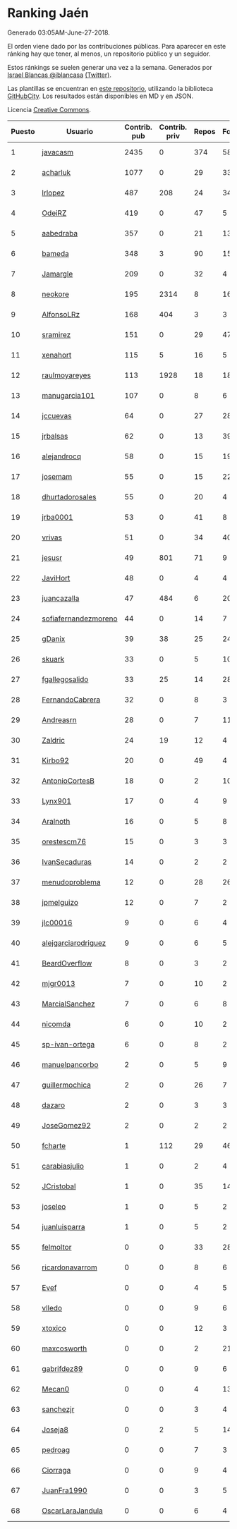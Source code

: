 # Ranking Jaén

Generado 03:05AM-June-27-2018.

El orden viene dado por las contribuciones públicas. Para aparecer en este ránking hay que tener, al menos, un repositorio público y un seguidor.

Estos ránkings se suelen generar una vez a la semana. Generados por [Israel Blancas @iblancasa](https://github.com/iblancasa/) [(Twitter)](https://twitter.com/iblancasa).

Las plantillas se encuentran en [este repositorio](https://github.com/iblancasa/GH-Spanish-Ranking), utilizando la biblioteca [GitHubCity](https://github.com/iblancasa/GitHubCity). Los resultados están disponibles en MD y en JSON.

Licencia [Creative Commons](https://creativecommons.org/licenses/by/4.0/).

| Puesto   |  Usuario  | Contrib. pub | Contrib. priv |Repos| Followers | Desde |  Avatar  |
|----------|-----------|--------------|---------------|-----|-----------|-------|----------|
|1|[javacasm](https://github.com/javacasm)|2435|0|374|58|2013-03-12|![javacasm]()|
|2|[acharluk](https://github.com/acharluk)|1077|0|29|33|2013-08-03|![acharluk]()|
|3|[lrlopez](https://github.com/lrlopez)|487|208|24|34|2011-01-04|![lrlopez]()|
|4|[OdeiRZ](https://github.com/OdeiRZ)|419|0|47|5|2014-10-01|![OdeiRZ]()|
|5|[aabedraba](https://github.com/aabedraba)|357|0|21|13|2017-04-19|![aabedraba]()|
|6|[bameda](https://github.com/bameda)|348|3|90|157|2011-06-26|![bameda]()|
|7|[Jamargle](https://github.com/Jamargle)|209|0|32|4|2015-03-24|![Jamargle]()|
|8|[neokore](https://github.com/neokore)|195|2314|8|16|2011-07-25|![neokore]()|
|9|[AlfonsoLRz](https://github.com/AlfonsoLRz)|168|404|3|3|2016-10-02|![AlfonsoLRz]()|
|10|[sramirez](https://github.com/sramirez)|151|0|29|47|2010-12-02|![sramirez]()|
|11|[xenahort](https://github.com/xenahort)|115|5|16|5|2016-03-30|![xenahort]()|
|12|[raulmoyareyes](https://github.com/raulmoyareyes)|113|1928|18|18|2012-08-04|![raulmoyareyes]()|
|13|[manugarcia101](https://github.com/manugarcia101)|107|0|8|6|2017-09-22|![manugarcia101]()|
|14|[jccuevas](https://github.com/jccuevas)|64|0|27|28|2013-04-10|![jccuevas]()|
|15|[jrbalsas](https://github.com/jrbalsas)|62|0|13|39|2010-08-07|![jrbalsas]()|
|16|[alejandrocq](https://github.com/alejandrocq)|58|0|15|19|2010-05-20|![alejandrocq]()|
|17|[josemam](https://github.com/josemam)|55|0|15|22|2015-03-14|![josemam]()|
|18|[dhurtadorosales](https://github.com/dhurtadorosales)|55|0|20|4|2016-09-19|![dhurtadorosales]()|
|19|[jrba0001](https://github.com/jrba0001)|53|0|41|8|2016-07-17|![jrba0001]()|
|20|[vrivas](https://github.com/vrivas)|51|0|34|40|2012-12-14|![vrivas]()|
|21|[jesusr](https://github.com/jesusr)|49|801|71|9|2011-12-11|![jesusr]()|
|22|[JaviHort](https://github.com/JaviHort)|48|0|4|4|2018-01-04|![JaviHort]()|
|23|[juancazalla](https://github.com/juancazalla)|47|484|6|20|2015-03-24|![juancazalla]()|
|24|[sofiafernandezmoreno](https://github.com/sofiafernandezmoreno)|44|0|14|7|2014-11-21|![sofiafernandezmoreno]()|
|25|[gDanix](https://github.com/gDanix)|39|38|25|24|2011-10-10|![gDanix]()|
|26|[skuark](https://github.com/skuark)|33|0|5|10|2010-10-26|![skuark]()|
|27|[fgallegosalido](https://github.com/fgallegosalido)|33|25|14|28|2015-03-24|![fgallegosalido]()|
|28|[FernandoCabrera](https://github.com/FernandoCabrera)|32|0|8|3|2017-09-13|![FernandoCabrera]()|
|29|[Andreasrn](https://github.com/Andreasrn)|28|0|7|11|2016-03-31|![Andreasrn]()|
|30|[Zaldric](https://github.com/Zaldric)|24|19|12|4|2016-03-29|![Zaldric]()|
|31|[Kirbo92](https://github.com/Kirbo92)|20|0|49|4|2011-01-12|![Kirbo92]()|
|32|[AntonioCortesB](https://github.com/AntonioCortesB)|18|0|2|10|2016-09-15|![AntonioCortesB]()|
|33|[Lynx901](https://github.com/Lynx901)|17|0|4|9|2014-11-11|![Lynx901]()|
|34|[Aralnoth](https://github.com/Aralnoth)|16|0|5|8|2011-04-06|![Aralnoth]()|
|35|[orestescm76](https://github.com/orestescm76)|15|0|3|3|2016-09-04|![orestescm76]()|
|36|[IvanSecaduras](https://github.com/IvanSecaduras)|14|0|2|2|2015-09-25|![IvanSecaduras]()|
|37|[menudoproblema](https://github.com/menudoproblema)|12|0|28|26|2011-08-12|![menudoproblema]()|
|38|[jpmelguizo](https://github.com/jpmelguizo)|12|0|7|2|2013-01-29|![jpmelguizo]()|
|39|[jlc00016](https://github.com/jlc00016)|9|0|6|4|2015-06-05|![jlc00016]()|
|40|[alejgarciarodriguez](https://github.com/alejgarciarodriguez)|9|0|6|5|2015-12-19|![alejgarciarodriguez]()|
|41|[BeardOverflow](https://github.com/BeardOverflow)|8|0|3|2|2013-04-13|![BeardOverflow]()|
|42|[mjgr0013](https://github.com/mjgr0013)|7|0|10|2|2014-10-01|![mjgr0013]()|
|43|[MarcialSanchez](https://github.com/MarcialSanchez)|7|0|6|8|2015-10-03|![MarcialSanchez]()|
|44|[nicomda](https://github.com/nicomda)|6|0|10|2|2013-06-13|![nicomda]()|
|45|[sp-ivan-ortega](https://github.com/sp-ivan-ortega)|6|0|8|2|2016-02-22|![sp-ivan-ortega]()|
|46|[manuelpancorbo](https://github.com/manuelpancorbo)|2|0|5|9|2014-11-04|![manuelpancorbo]()|
|47|[guillermochica](https://github.com/guillermochica)|2|0|26|7|2014-10-20|![guillermochica]()|
|48|[dazaro](https://github.com/dazaro)|2|0|3|3|2014-10-08|![dazaro]()|
|49|[JoseGomez92](https://github.com/JoseGomez92)|2|0|2|2|2016-05-21|![JoseGomez92]()|
|50|[fcharte](https://github.com/fcharte)|1|112|29|46|2014-08-05|![fcharte]()|
|51|[carabiasjulio](https://github.com/carabiasjulio)|1|0|2|4|2013-10-15|![carabiasjulio]()|
|52|[JCristobal](https://github.com/JCristobal)|1|0|35|14|2014-09-23|![JCristobal]()|
|53|[joseleo](https://github.com/joseleo)|1|0|5|2|2015-03-19|![joseleo]()|
|54|[juanluisparra](https://github.com/juanluisparra)|1|0|5|2|2016-09-19|![juanluisparra]()|
|55|[felmoltor](https://github.com/felmoltor)|0|0|33|28|2011-06-13|![felmoltor]()|
|56|[ricardonavarrom](https://github.com/ricardonavarrom)|0|0|8|6|2012-11-20|![ricardonavarrom]()|
|57|[Evef](https://github.com/Evef)|0|0|4|5|2012-12-15|![Evef]()|
|58|[vlledo](https://github.com/vlledo)|0|0|9|6|2011-03-28|![vlledo]()|
|59|[xtoxico](https://github.com/xtoxico)|0|0|12|3|2012-08-07|![xtoxico]()|
|60|[maxcosworth](https://github.com/maxcosworth)|0|0|2|21|2010-09-06|![maxcosworth]()|
|61|[gabrifdez89](https://github.com/gabrifdez89)|0|0|9|6|2013-02-26|![gabrifdez89]()|
|62|[Mecan0](https://github.com/Mecan0)|0|0|4|13|2013-06-11|![Mecan0]()|
|63|[sanchezjr](https://github.com/sanchezjr)|0|0|3|4|2013-12-17|![sanchezjr]()|
|64|[Joseja8](https://github.com/Joseja8)|0|2|5|14|2014-07-12|![Joseja8]()|
|65|[pedroag](https://github.com/pedroag)|0|0|7|3|2013-09-23|![pedroag]()|
|66|[Ciorraga](https://github.com/Ciorraga)|0|0|9|4|2013-11-08|![Ciorraga]()|
|67|[JuanFra1990](https://github.com/JuanFra1990)|0|0|3|5|2015-10-22|![JuanFra1990]()|
|68|[OscarLaraJandula](https://github.com/OscarLaraJandula)|0|0|6|4|2016-09-19|![OscarLaraJandula]()|
